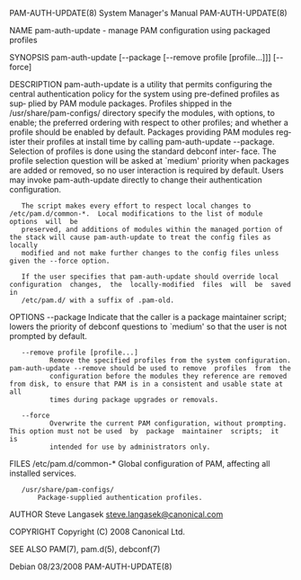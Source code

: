 PAM-AUTH-UPDATE(8)                                            System Manager's Manual                                           PAM-AUTH-UPDATE(8)

NAME
       pam-auth-update - manage PAM configuration using packaged profiles

SYNOPSIS
       pam-auth-update [--package [--remove profile [profile...]]]  [--force]

DESCRIPTION
       pam-auth-update  is  a utility that permits configuring the central authentication policy for the system using pre-defined profiles as sup‐
       plied by PAM module packages.  Profiles shipped in the /usr/share/pam-configs/ directory specify the modules, with options, to enable;  the
       preferred ordering with respect to other profiles; and whether a profile should be enabled by default.  Packages providing PAM modules reg‐
       ister their profiles at install time by calling pam-auth-update --package.  Selection of profiles is done using the standard debconf inter‐
       face.   The  profile  selection  question  will be asked at `medium' priority when packages are added or removed, so no user interaction is
       required by default.  Users may invoke pam-auth-update directly to change their authentication configuration.

       The script makes every effort to respect local changes to /etc/pam.d/common-*.  Local modifications to the list of module options  will  be
       preserved, and additions of modules within the managed portion of the stack will cause pam-auth-update to treat the config files as locally
       modified and not make further changes to the config files unless given the --force option.

       If the user specifies that pam-auth-update should override local configuration  changes,  the  locally-modified  files  will  be  saved  in
       /etc/pam.d/ with a suffix of .pam-old.

OPTIONS
       --package
              Indicate  that  the  caller is a package maintainer script; lowers the priority of debconf questions to `medium' so that the user is
              not prompted by default.

       --remove profile [profile...]
              Remove the specified profiles from the system configuration.  pam-auth-update --remove should be used to remove  profiles  from  the
              configuration before the modules they reference are removed from disk, to ensure that PAM is in a consistent and usable state at all
              times during package upgrades or removals.

       --force
              Overwrite the current PAM configuration, without prompting.  This option must not be used  by  package  maintainer  scripts;  it  is
              intended for use by administrators only.

FILES
       /etc/pam.d/common-*
           Global configuration of PAM, affecting all installed services.

       /usr/share/pam-configs/
           Package-supplied authentication profiles.

AUTHOR
       Steve Langasek <steve.langasek@canonical.com>

COPYRIGHT
       Copyright (C) 2008 Canonical Ltd.

SEE ALSO
       PAM(7), pam.d(5), debconf(7)

Debian                                                              08/23/2008                                                  PAM-AUTH-UPDATE(8)
